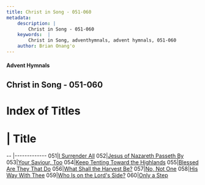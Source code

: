 ```yaml
---
title: Christ in Song - 051-060
metadata:
    description: |
        Christ in Song - 051-060
    keywords:  |
        Christ in Song, adventhymnals, advent hymnals, 051-060
    author: Brian Onang'o
---
```


#### Advent Hymnals
## Christ in Song - 051-060

# Index of Titles
# | Title                        
-- |-------------
051|[I Surrender All](/christ-in-song/CIS/001-100/051-060/I-Surrender-All)
052|[Jesus of Nazareth Passeth By](/christ-in-song/CIS/001-100/051-060/Jesus-of-Nazareth-Passeth-By)
053|[Your Saviour, Too](/christ-in-song/CIS/001-100/051-060/Your-Saviour,-Too)
054|[Keep Tenting Toward the Highlands](/christ-in-song/CIS/001-100/051-060/Keep-Tenting-Toward-the-Highlands)
055|[Blessed Are They That Do](/christ-in-song/CIS/001-100/051-060/Blessed-Are-They-That-Do)
056|[What Shall the Harvest Be?](/christ-in-song/CIS/001-100/051-060/What-Shall-the-Harvest-Be)
057|[No, Not One](/christ-in-song/CIS/001-100/051-060/No,-Not-One)
058|[His Way With Thee](/christ-in-song/CIS/001-100/051-060/His-Way-With-Thee)
059|[Who Is on the Lord's Side?](/christ-in-song/CIS/001-100/051-060/Who-Is-on-the-Lord's-Side)
060|[Only a Step](/christ-in-song/CIS/001-100/051-060/Only-a-Step)